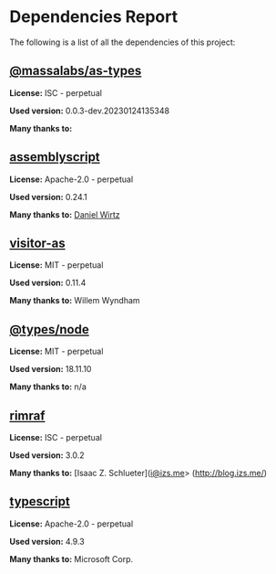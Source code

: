 # Dependencies Report

The following is a list of all the dependencies of this project:
## [@massalabs/as-types](https://registry.npmjs.org/@massalabs/as-types/-/as-types-0.0.3-dev.20230425090050.tgz)

**License:** ISC - perpetual

**Used version:** 0.0.3-dev.20230124135348

**Many thanks to:** 

## [assemblyscript](git+https://github.com/AssemblyScript/assemblyscript.git)

**License:** Apache-2.0 - perpetual

**Used version:** 0.24.1

**Many thanks to:** [Daniel Wirtz](dcode+assemblyscript@dcode.io)

## [visitor-as](git+https://github.com/as-pect/visitor-as.git)

**License:** MIT - perpetual

**Used version:** 0.11.4

**Many thanks to:** Willem Wyndham

## [@types/node](https://github.com/DefinitelyTyped/DefinitelyTyped.git)

**License:** MIT - perpetual

**Used version:** 18.11.10

**Many thanks to:** n/a

## [rimraf](git://github.com/isaacs/rimraf.git)

**License:** ISC - perpetual

**Used version:** 3.0.2

**Many thanks to:** [Isaac Z. Schlueter](i@izs.me> (http://blog.izs.me/)

## [typescript](git+https://github.com/Microsoft/TypeScript.git)

**License:** Apache-2.0 - perpetual

**Used version:** 4.9.3

**Many thanks to:** Microsoft Corp.

